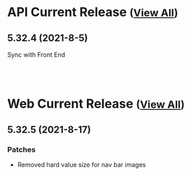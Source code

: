 
# API Current Release <small>([View All](/API.md))</small>
## 5.32.4 (2021-8-5)
Sync with Front End

<br><br>
# Web Current Release <small>([View All](/Web.md))</small>
## 5.32.5 (2021-8-17)
### Patches 

- Removed hard value size for nav bar images

  